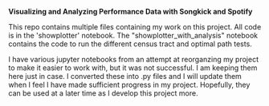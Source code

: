 **Visualizing and Analyzing Performance Data with Songkick and Spotify**

This repo contains multiple files containing my work on this project. All code is in the 'showplotter' notebook. The "showplotter_with_analysis" notebook contains the code to run the different census tract and optimal path tests.

I have various jupyter notebooks from an attempt at reorganzing my project to make it easier to work with, but it was not successful. I am keeping them here just in case. I converted these into .py files and I will update them when I feel I have made sufficient progress in my project. Hopefully, they can be used at a later time as I develop this project more.
